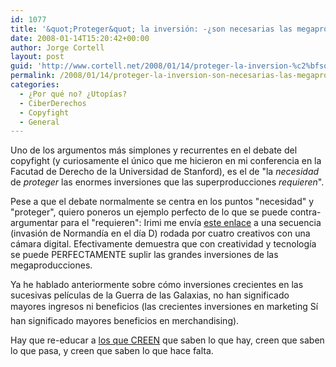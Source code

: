 ```yaml
---
id: 1077
title: '&quot;Proteger&quot; la inversión: -¿son necesarias las megaproducciones?'
date: 2008-01-14T15:20:42+00:00
author: Jorge Cortell
layout: post
guid: 'http://www.cortell.net/2008/01/14/proteger-la-inversion-%c2%bfson-necesarias-las-megaproducciones/'
permalink: /2008/01/14/proteger-la-inversion-son-necesarias-las-megaproducciones/
categories:
  - ¿Por qué no? ¿Utopías?
  - CiberDerechos
  - Copyfight
  - General
---
```

Uno de los argumentos más simplones y recurrentes en el debate del copyfight (y curiosamente el único que me hicieron en mi conferencia en la Facutad de Derecho de la Universidad de Stanford), es el de "la _necesidad_ de _proteger_ las enormes inversiones que las superproducciones _requieren_".

Pese a que el debate normalmente se centra en los puntos "necesidad" y "proteger", quiero poneros un ejemplo perfecto de lo que se puede contra-argumentar para el "requieren": Irimi me enví­a <a target="_blank" title="Secuencia" href="http://fogonazos.blogspot.com/2008/01/normanda-de-bajo-presupuesto.html">este enlace</a> a una secuencia (invasión de Normandí­a en el dí­a D) rodada por cuatro creativos con una cámara digital. Efectivamente demuestra que con creatividad y tecnologí­a se puede PERFECTAMENTE suplir las grandes inversiones de las megaproducciones.

Ya he hablado anteriormente sobre cómo inversiones crecientes en las sucesivas pelí­culas de la Guerra de las Galaxias, no han significado mayores ingresos ni beneficios (las crecientes inversiones en marketing Sí han significado mayores beneficios en merchandising).

Hay que re-educar a <a target="_blank" title="Barrapunto: Gran Wyoming defiende canon y SGAE" href="http://barrapunto.com/article.pl?sid=08/01/14/1050208&from=rss">los que CREEN</a> que saben lo que hay, creen que saben lo que pasa, y creen que saben lo que hace falta.